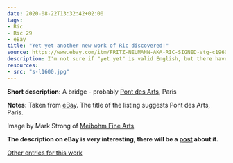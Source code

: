 ```yaml
---
date: 2020-08-22T13:32:42+02:00
tags:
- Ric
- Ric 29
- eBay
title: "Yet yet another new work of Ric discovered!"
source: https://www.ebay.com/itm/FRITZ-NEUMANN-AKA-RIC-SIGNED-Vtg-c1960s-Color-Etching-LES-PONT-DES-ARTS-Paris-/133441517510?hash=item1f11bbf7c6
description: I'm not sure if "yet yet" is valid English, but there have been several new entries to the list in the last few days.
resources:
- src: "s-l1600.jpg"
---
```


**Short description:** A bridge - probably [Pont des Arts](https://en.wikipedia.org/wiki/Pont_des_Arts), Paris

**Notes:** Taken from [eBay](https://www.ebay.com/itm/FRITZ-NEUMANN-AKA-RIC-SIGNED-Vtg-c1960s-Color-Etching-LES-PONT-DES-ARTS-Paris-/133441517510?hash=item1f11bbf7c6). The title of the listing suggests Pont des Arts, Paris.

Image by Mark Strong of [Meibohm Fine Arts](http://meibohmfinearts.com/).

**The description on eBay is very interesting, there will be a [post](/post/mystery-solved) about it.**

[Other entries for this work](/tags/Ric-29)
